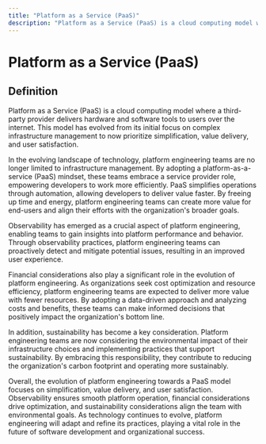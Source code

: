 ```yaml
---
title: "Platform as a Service (PaaS)"
description: "Platform as a Service (PaaS) is a cloud computing model where a third-party provider delivers hardware and software tools to users over the internet. This model has evolved from its initial focus on complex infrastructure management to now prioritize simplification, value delivery, and user satisfaction."
---
```


# Platform as a Service (PaaS)

## Definition

Platform as a Service (PaaS) is a cloud computing model where a third-party provider delivers hardware and software tools to users over the internet. This model has evolved from its initial focus on complex infrastructure management to now prioritize simplification, value delivery, and user satisfaction.

In the evolving landscape of technology, platform engineering teams are no longer limited to infrastructure management. By adopting a platform-as-a-service (PaaS) mindset, these teams embrace a service provider role, empowering developers to work more efficiently. PaaS simplifies operations through automation, allowing developers to deliver value faster. By freeing up time and energy, platform engineering teams can create more value for end-users and align their efforts with the organization's broader goals.

Observability has emerged as a crucial aspect of platform engineering, enabling teams to gain insights into platform performance and behavior. Through observability practices, platform engineering teams can proactively detect and mitigate potential issues, resulting in an improved user experience.

Financial considerations also play a significant role in the evolution of platform engineering. As organizations seek cost optimization and resource efficiency, platform engineering teams are expected to deliver more value with fewer resources. By adopting a data-driven approach and analyzing costs and benefits, these teams can make informed decisions that positively impact the organization's bottom line.

In addition, sustainability has become a key consideration. Platform engineering teams are now considering the environmental impact of their infrastructure choices and implementing practices that support sustainability. By embracing this responsibility, they contribute to reducing the organization's carbon footprint and operating more sustainably.

Overall, the evolution of platform engineering towards a PaaS model focuses on simplification, value delivery, and user satisfaction. Observability ensures smooth platform operation, financial considerations drive optimization, and sustainability considerations align the team with environmental goals. As technology continues to evolve, platform engineering will adapt and refine its practices, playing a vital role in the future of software development and organizational success.

